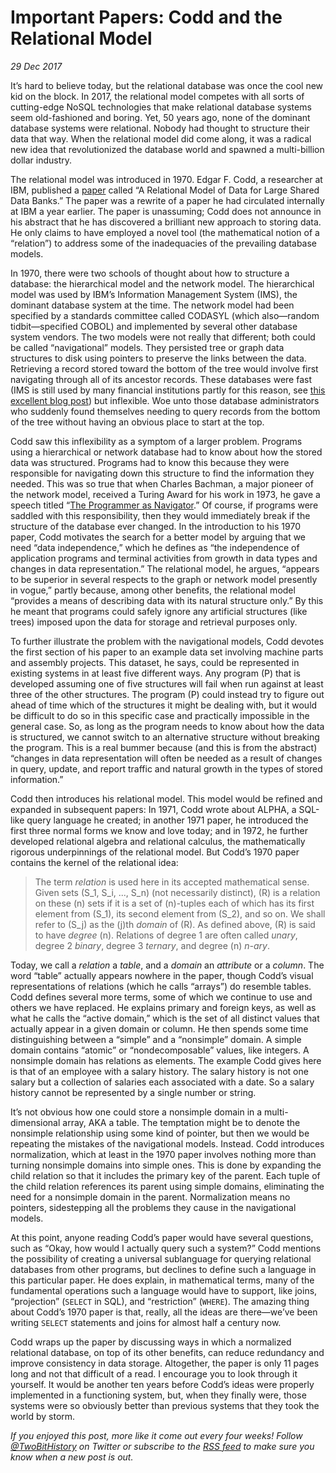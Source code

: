 # Important Papers: Codd and the Relational Model

*29 Dec 2017*

It’s hard to believe today, but the relational database was once the cool new
kid on the block. In 2017, the relational model competes with all sorts of
cutting-edge NoSQL technologies that make relational database systems seem
old-fashioned and boring. Yet, 50 years ago, none of the dominant database
systems were relational. Nobody had thought to structure their data that way.
When the relational model did come along, it was a radical new idea that
revolutionized the database world and spawned a multi-billion dollar industry.

The relational model was introduced in 1970. Edgar F. Codd, a researcher at
IBM, published a
[paper](https://cs.uwaterloo.ca/~david/cs848s14/codd-relational.pdf) called “A
Relational Model of Data for Large Shared Data Banks.” The paper was a rewrite
of a paper he had circulated internally at IBM a year earlier. The paper is
unassuming; Codd does not announce in his abstract that he has discovered a
brilliant new approach to storing data. He only claims to have employed a novel
tool (the mathematical notion of a “relation”) to address some of the
inadequacies of the prevailing database models.

In 1970, there were two schools of thought about how to structure a database:
the hierarchical model and the network model. The hierarchical model was used
by IBM’s Information Management System (IMS), the dominant database system at
the time. The network model had been specified by a standards committee called
CODASYL (which also—random tidbit—specified COBOL) and implemented by several
other database system vendors. The two models were not really that different;
both could be called “navigational” models. They persisted tree or graph data
structures to disk using pointers to preserve the links between the data.
Retrieving a record stored toward the bottom of the tree would involve first
navigating through all of its ancestor records. These databases were fast (IMS
is still used by many financial institutions partly for this reason, see [this
excellent blog post](/2017/10/07/the-most-important-database.html))
but inflexible. Woe unto those database administrators who suddenly found
themselves needing to query records from the bottom of the tree without having
an obvious place to start at the top.

Codd saw this inflexibility as a symptom of a larger problem. Programs using a
hierarchical or network database had to know about how the stored data was
structured. Programs had to know this because they were responsible for
navigating down this structure to find the information they needed. This was so
true that when Charles Bachman, a major pioneer of the network model, received
a Turing Award for his work in 1973, he gave a speech titled “[The Programmer
as
Navigator](https://pdfs.semanticscholar.org/f371/d196bf0e7b43df6dcbbc44de461925a21709.pdf).”
Of course, if programs were saddled with this responsibility, then they would
immediately break if the structure of the database ever changed. In the
introduction to his 1970 paper, Codd motivates the search for a better model by
arguing that we need “data independence,” which he defines as “the independence
of application programs and terminal activities from growth in data types and
changes in data representation.” The relational model, he argues, “appears to
be superior in several respects to the graph or network model presently in
vogue,” partly because, among other benefits, the relational model “provides a
means of describing data with its natural structure only.” By this he meant
that programs could safely ignore any artificial structures (like trees)
imposed upon the data for storage and retrieval purposes only.

To further illustrate the problem with the navigational models, Codd devotes
the first section of his paper to an example data set involving machine parts
and assembly projects. This dataset, he says, could be represented in existing
systems in at least five different ways. Any program \(P\) that is developed
assuming one of five structures will fail when run against at least three of
the other structures. The program \(P\) could instead try to figure out ahead of
time which of the structures it might be dealing with, but it would be
difficult to do so in this specific case and practically impossible in the
general case. So, as long as the program needs to know about how the data is
structured, we cannot switch to an alternative structure without breaking the
program. This is a real bummer because (and this is from the abstract) “changes
in data representation will often be needed as a result of changes in query,
update, and report traffic and natural growth in the types of stored
information.”

Codd then introduces his relational model. This model would be refined and
expanded in subsequent papers: In 1971, Codd wrote about ALPHA, a SQL-like
query language he created; in another 1971 paper, he introduced the first three
normal forms we know and love today; and in 1972, he further developed
relational algebra and relational calculus, the mathematically rigorous
underpinnings of the relational model. But Codd’s 1970 paper contains the
kernel of the relational idea:

> The term *relation* is used here in its accepted mathematical sense. Given
> sets \(S\_1, S\_i, ..., S\_n\) (not necessarily distinct), \(R\) is a relation
> on these \(n\) sets if it is a set of \(n\)-tuples each of which has its
> first element from \(S\_1\), its second element from \(S\_2\), and so on. We
> shall refer to \(S\_j\) as the \(j\)th *domain* of \(R\). As defined above,
> \(R\) is said to have *degree* \(n\). Relations of degree 1 are often called
> *unary*, degree 2 *binary*, degree 3 *ternary*, and degree \(n\) *n-ary*.

Today, we call a *relation* a *table*, and a *domain* an *attribute* or a
*column*. The word “table” actually appears nowhere in the paper, though Codd’s
visual representations of relations (which he calls “arrays”) do resemble
tables. Codd defines several more terms, some of which we continue to use and
others we have replaced. He explains primary and foreign keys, as well as what
he calls the “active domain,” which is the set of all distinct values that
actually appear in a given domain or column. He then spends some time
distinguishing between a “simple” and a “nonsimple” domain. A simple domain
contains “atomic” or “nondecomposable” values, like integers. A nonsimple
domain has relations as elements. The example Codd gives here is that of an
employee with a salary history. The salary history is not one salary but a
collection of salaries each associated with a date. So a salary history cannot
be represented by a single number or string.

It’s not obvious how one could store a nonsimple domain in a multi-dimensional
array, AKA a table. The temptation might be to denote the nonsimple
relationship using some kind of pointer, but then we would be repeating the
mistakes of the navigational models. Instead. Codd introduces normalization,
which at least in the 1970 paper involves nothing more than turning nonsimple
domains into simple ones. This is done by expanding the child relation so that
it includes the primary key of the parent. Each tuple of the child relation
references its parent using simple domains, eliminating the need for a
nonsimple domain in the parent. Normalization means no pointers, sidestepping
all the problems they cause in the navigational models.

At this point, anyone reading Codd’s paper would have several questions, such
as “Okay, how would I actually query such a system?” Codd mentions the
possibility of creating a universal sublanguage for querying relational
databases from other programs, but declines to define such a language in this
particular paper. He does explain, in mathematical terms, many of the
fundamental operations such a language would have to support, like joins,
“projection” (`SELECT` in SQL), and “restriction” (`WHERE`). The amazing thing
about Codd’s 1970 paper is that, really, all the ideas are there—we’ve been
writing `SELECT` statements and joins for almost half a century now.

Codd wraps up the paper by discussing ways in which a normalized relational
database, on top of its other benefits, can reduce redundancy and improve
consistency in data storage. Altogether, the paper is only 11 pages long and
not that difficult of a read. I encourage you to look through it yourself. It
would be another ten years before Codd’s ideas were properly implemented in a
functioning system, but, when they finally were, those systems were so obviously
better than previous systems that they took the world by storm.

*If you enjoyed this post, more like it come out every four weeks! Follow
[@TwoBitHistory](https://twitter.com/TwoBitHistory) on Twitter or subscribe to the
[RSS feed](https://twobithistory.org/feed.xml)
to make sure you know when a new post is out.*
